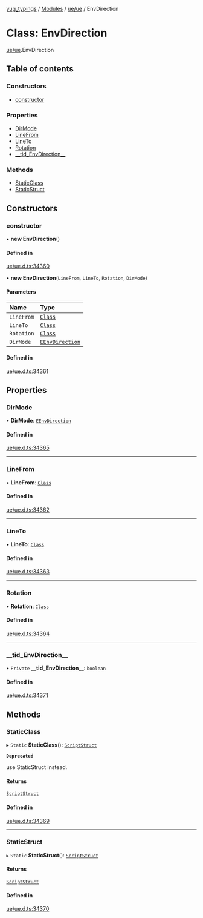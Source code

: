 [yug_typings](../README.md) / [Modules](../modules.md) / [ue/ue](../modules/ue_ue.md) / EnvDirection

# Class: EnvDirection

[ue/ue](../modules/ue_ue.md).EnvDirection

## Table of contents

### Constructors

- [constructor](ue_ue.EnvDirection.md#constructor)

### Properties

- [DirMode](ue_ue.EnvDirection.md#dirmode)
- [LineFrom](ue_ue.EnvDirection.md#linefrom)
- [LineTo](ue_ue.EnvDirection.md#lineto)
- [Rotation](ue_ue.EnvDirection.md#rotation)
- [\_\_tid\_EnvDirection\_\_](ue_ue.EnvDirection.md#__tid_envdirection__)

### Methods

- [StaticClass](ue_ue.EnvDirection.md#staticclass)
- [StaticStruct](ue_ue.EnvDirection.md#staticstruct)

## Constructors

### constructor

• **new EnvDirection**()

#### Defined in

[ue/ue.d.ts:34360](https://github.com/YugMetaverse/yug_typings/blob/25cad34/ue/ue.d.ts#L34360)

• **new EnvDirection**(`LineFrom`, `LineTo`, `Rotation`, `DirMode`)

#### Parameters

| Name | Type |
| :------ | :------ |
| `LineFrom` | [`Class`](ue_ue.Class.md) |
| `LineTo` | [`Class`](ue_ue.Class.md) |
| `Rotation` | [`Class`](ue_ue.Class.md) |
| `DirMode` | [`EEnvDirection`](../enums/ue_ue.EEnvDirection.md) |

#### Defined in

[ue/ue.d.ts:34361](https://github.com/YugMetaverse/yug_typings/blob/25cad34/ue/ue.d.ts#L34361)

## Properties

### DirMode

• **DirMode**: [`EEnvDirection`](../enums/ue_ue.EEnvDirection.md)

#### Defined in

[ue/ue.d.ts:34365](https://github.com/YugMetaverse/yug_typings/blob/25cad34/ue/ue.d.ts#L34365)

___

### LineFrom

• **LineFrom**: [`Class`](ue_ue.Class.md)

#### Defined in

[ue/ue.d.ts:34362](https://github.com/YugMetaverse/yug_typings/blob/25cad34/ue/ue.d.ts#L34362)

___

### LineTo

• **LineTo**: [`Class`](ue_ue.Class.md)

#### Defined in

[ue/ue.d.ts:34363](https://github.com/YugMetaverse/yug_typings/blob/25cad34/ue/ue.d.ts#L34363)

___

### Rotation

• **Rotation**: [`Class`](ue_ue.Class.md)

#### Defined in

[ue/ue.d.ts:34364](https://github.com/YugMetaverse/yug_typings/blob/25cad34/ue/ue.d.ts#L34364)

___

### \_\_tid\_EnvDirection\_\_

• `Private` **\_\_tid\_EnvDirection\_\_**: `boolean`

#### Defined in

[ue/ue.d.ts:34371](https://github.com/YugMetaverse/yug_typings/blob/25cad34/ue/ue.d.ts#L34371)

## Methods

### StaticClass

▸ `Static` **StaticClass**(): [`ScriptStruct`](ue_ue.ScriptStruct.md)

**`Deprecated`**

use StaticStruct instead.

#### Returns

[`ScriptStruct`](ue_ue.ScriptStruct.md)

#### Defined in

[ue/ue.d.ts:34369](https://github.com/YugMetaverse/yug_typings/blob/25cad34/ue/ue.d.ts#L34369)

___

### StaticStruct

▸ `Static` **StaticStruct**(): [`ScriptStruct`](ue_ue.ScriptStruct.md)

#### Returns

[`ScriptStruct`](ue_ue.ScriptStruct.md)

#### Defined in

[ue/ue.d.ts:34370](https://github.com/YugMetaverse/yug_typings/blob/25cad34/ue/ue.d.ts#L34370)
